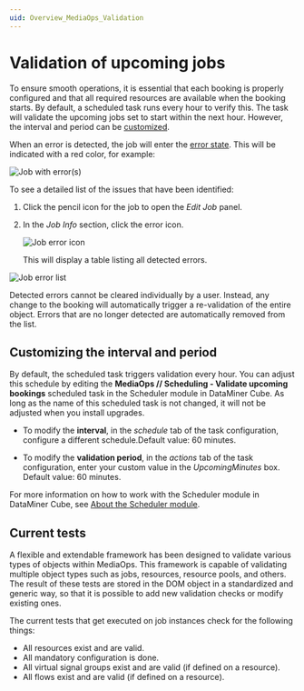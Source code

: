```yaml
---
uid: Overview_MediaOps_Validation
---
```


# Validation of upcoming jobs

To ensure smooth operations, it is essential that each booking is properly configured and that all required resources are available when the booking starts. By default, a scheduled task runs every hour to verify this. The task will validate the upcoming jobs set to start within the next hour. However, the interval and period can be [customized](#customizing-the-interval-and-period).

When an error is detected, the job will enter the [error state](xref:MO_S_Job_States). This will be indicated with a red color, for example:

![Job with error(s)](~/solutions/images/Scheduling_Validation_Error_Job.png)

To see a detailed list of the issues that have been identified:

1. Click the pencil icon for the job to open the *Edit Job* panel.

1. In the *Job Info* section, click the error icon.

   ![Job error icon](~/solutions/images/Scheduling_Validation_Error_Icon.png)

   This will display a table listing all detected errors.

![Job error list](~/solutions/images/Scheduling_Validation_Error_List.png)

Detected errors cannot be cleared individually by a user. Instead, any change to the booking will automatically trigger a re-validation of the entire object. Errors that are no longer detected are automatically removed from the list.

## Customizing the interval and period

By default, the scheduled task triggers validation every hour. You can adjust this schedule by editing the **MediaOps // Scheduling - Validate upcoming bookings** scheduled task in the Scheduler module in DataMiner Cube. As long as the name of this scheduled task is not changed, it will not be adjusted when you install upgrades.

- To modify the **interval**, in the *schedule* tab of the task configuration, configure a different schedule.Default value: 60 minutes.

- To modify the **validation period**, in the *actions* tab of the task configuration, enter your custom value in the *UpcomingMinutes* box. Default value: 60 minutes.

For more information on how to work with the Scheduler module in DataMiner Cube, see [About the Scheduler module](xref:About_the_Scheduler_module).

## Current tests

A flexible and extendable framework has been designed to validate various types of objects within MediaOps. This framework is capable of validating multiple object types such as jobs, resources, resource pools, and others. The result of these tests are stored in the DOM object in a standardized and generic way, so that it is possible to add new validation checks or modify existing ones.

The current tests that get executed on job instances check for the following things:

- All resources exist and are valid.
- All mandatory configuration is done.
- All virtual signal groups exist and are valid (if defined on a resource).
- All flows exist and are valid (if defined on a resource).
